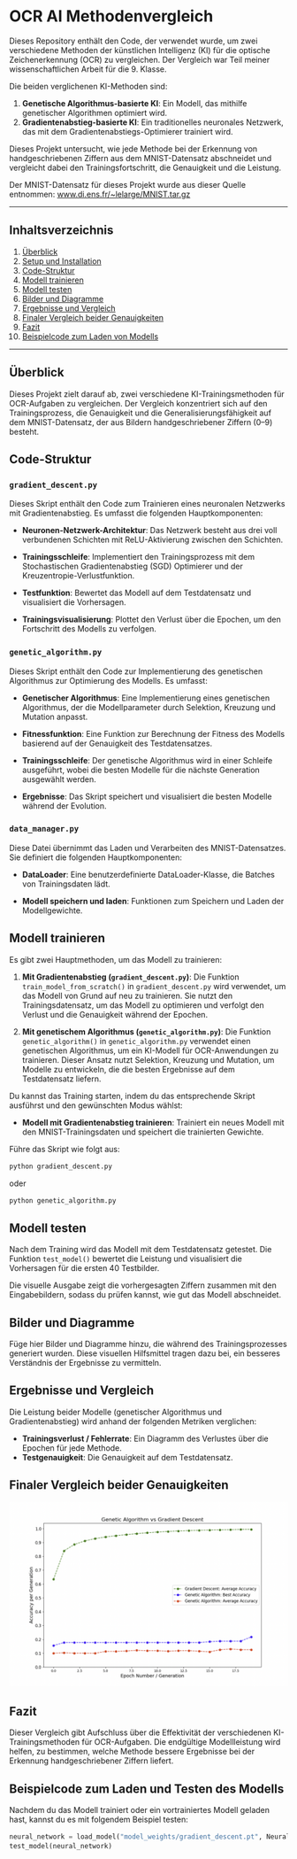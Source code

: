 # OCR AI Methodenvergleich

Dieses Repository enthält den Code, der verwendet wurde, um zwei verschiedene Methoden der künstlichen Intelligenz (KI) für die optische Zeichenerkennung (OCR) zu vergleichen. Der Vergleich war Teil meiner wissenschaftlichen Arbeit für die 9. Klasse.

Die beiden verglichenen KI-Methoden sind:
1. **Genetische Algorithmus-basierte KI**: Ein Modell, das mithilfe genetischer Algorithmen optimiert wird.
2. **Gradientenabstieg-basierte KI**: Ein traditionelles neuronales Netzwerk, das mit dem Gradientenabstiegs-Optimierer trainiert wird.

Dieses Projekt untersucht, wie jede Methode bei der Erkennung von handgeschriebenen Ziffern aus dem MNIST-Datensatz abschneidet und vergleicht dabei den Trainingsfortschritt, die Genauigkeit und die Leistung.

Der MNIST-Datensatz für dieses Projekt wurde aus dieser Quelle entnommen: www.di.ens.fr/~lelarge/MNIST.tar.gz

---

## Inhaltsverzeichnis
1. [Überblick](#überblick)
2. [Setup und Installation](#setup-und-installation)
3. [Code-Struktur](#code-struktur)
4. [Modell trainieren](#modell-trainieren)
5. [Modell testen](#modell-testen)
6. [Bilder und Diagramme](#bilder-und-diagramme)
7. [Ergebnisse und Vergleich](#ergebnisse-und-vergleich)
8. [Finaler Vergleich beider Genauigkeiten](#finaler-vergleich-beider-genauigkeiten)
9. [Fazit](#fazit)
10. [Beispielcode zum Laden von Modells](#beispielcode-zum-laden-von-modells)

---

## Überblick

Dieses Projekt zielt darauf ab, zwei verschiedene KI-Trainingsmethoden für OCR-Aufgaben zu vergleichen. Der Vergleich konzentriert sich auf den Trainingsprozess, die Genauigkeit und die Generalisierungsfähigkeit auf dem MNIST-Datensatz, der aus Bildern handgeschriebener Ziffern (0–9) besteht.

## Code-Struktur

### `gradient_descent.py`

Dieses Skript enthält den Code zum Trainieren eines neuronalen Netzwerks mit Gradientenabstieg. Es umfasst die folgenden Hauptkomponenten:

- **Neuronen-Netzwerk-Architektur**: Das Netzwerk besteht aus drei voll verbundenen Schichten mit ReLU-Aktivierung zwischen den Schichten.

- **Trainingsschleife**: Implementiert den Trainingsprozess mit dem Stochastischen Gradientenabstieg (SGD) Optimierer und der Kreuzentropie-Verlustfunktion.

- **Testfunktion**: Bewertet das Modell auf dem Testdatensatz und visualisiert die Vorhersagen.

- **Trainingsvisualisierung**: Plottet den Verlust über die Epochen, um den Fortschritt des Modells zu verfolgen.

### `genetic_algorithm.py`

Dieses Skript enthält den Code zur Implementierung des genetischen Algorithmus zur Optimierung des Modells. Es umfasst:

- **Genetischer Algorithmus**: Eine Implementierung eines genetischen Algorithmus, der die Modellparameter durch Selektion, Kreuzung und Mutation anpasst.

- **Fitnessfunktion**: Eine Funktion zur Berechnung der Fitness des Modells basierend auf der Genauigkeit des Testdatensatzes.

- **Trainingsschleife**: Der genetische Algorithmus wird in einer Schleife ausgeführt, wobei die besten Modelle für die nächste Generation ausgewählt werden.

- **Ergebnisse**: Das Skript speichert und visualisiert die besten Modelle während der Evolution.

### `data_manager.py`

Diese Datei übernimmt das Laden und Verarbeiten des MNIST-Datensatzes. Sie definiert die folgenden Hauptkomponenten:

- **DataLoader**: Eine benutzerdefinierte DataLoader-Klasse, die Batches von Trainingsdaten lädt.

- **Modell speichern und laden**: Funktionen zum Speichern und Laden der Modellgewichte.

## Modell trainieren

Es gibt zwei Hauptmethoden, um das Modell zu trainieren:

1. **Mit Gradientenabstieg (`gradient_descent.py`)**:
   Die Funktion `train_model_from_scratch()` in `gradient_descent.py` wird verwendet, um das Modell von Grund auf neu zu trainieren. Sie nutzt den Trainingsdatensatz, um das Modell zu optimieren und verfolgt den Verlust und die Genauigkeit während der Epochen.

2. **Mit genetischem Algorithmus (`genetic_algorithm.py`)**:
   Die Funktion `genetic_algorithm()` in `genetic_algorithm.py` verwendet einen genetischen Algorithmus, um ein KI-Modell für OCR-Anwendungen zu trainieren. Dieser Ansatz nutzt Selektion, Kreuzung und Mutation, um Modelle zu entwickeln, die die besten Ergebnisse auf dem Testdatensatz liefern.

Du kannst das Training starten, indem du das entsprechende Skript ausführst und den gewünschten Modus wählst:

- **Modell mit Gradientenabstieg trainieren**: 
   Trainiert ein neues Modell mit den MNIST-Trainingsdaten und speichert die trainierten Gewichte.  

Führe das Skript wie folgt aus:

```bash
python gradient_descent.py
```
oder
```bash
python genetic_algorithm.py
```

## Modell testen

Nach dem Training wird das Modell mit dem Testdatensatz getestet. Die Funktion `test_model()` bewertet die Leistung und visualisiert die Vorhersagen für die ersten 40 Testbilder.

Die visuelle Ausgabe zeigt die vorhergesagten Ziffern zusammen mit den Eingabebildern, sodass du prüfen kannst, wie gut das Modell abschneidet.

## Bilder und Diagramme

Füge hier Bilder und Diagramme hinzu, die während des Trainingsprozesses generiert wurden. Diese visuellen Hilfsmittel tragen dazu bei, ein besseres Verständnis der Ergebnisse zu vermitteln.

## Ergebnisse und Vergleich

Die Leistung beider Modelle (genetischer Algorithmus und Gradientenabstieg) wird anhand der folgenden Metriken verglichen:

- **Trainingsverlust / Fehlerrate**: Ein Diagramm des Verlustes über die Epochen für jede Methode.
- **Testgenauigkeit**: Die Genauigkeit auf dem Testdatensatz.

## Finaler Vergleich beider Genauigkeiten

![Trainingsverlust](result_images/accuracy_comparison_gradient_descent_and_genetic_algorithm.png)

## Fazit

Dieser Vergleich gibt Aufschluss über die Effektivität der verschiedenen KI-Trainingsmethoden für OCR-Aufgaben. Die endgültige Modellleistung wird helfen, zu bestimmen, welche Methode bessere Ergebnisse bei der Erkennung handgeschriebener Ziffern liefert.

## Beispielcode zum Laden und Testen des Modells

Nachdem du das Modell trainiert oder ein vortrainiertes Modell geladen hast, kannst du es mit folgendem Beispiel testen:

```python
neural_network = load_model("model_weights/gradient_descent.pt", NeuralNetwork())
test_model(neural_network)
```
